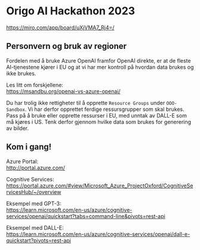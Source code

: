 # Origo AI Hackathon 2023


https://miro.com/app/board/uXjVMA7_Rj4=/


## Personvern og bruk av regioner

Fordelen med å bruke Azure OpenAI framfor OpenAI direkte, er at de fleste AI-tjenestene kjører i EU og at vi har mer kontroll på hvordan data brukes og ikke brukes. 

Les litt om forskjellene:\
https://msandbu.org/openai-vs-azure-openai/

Du har trolig ikke rettigheter til å opprette `Resource Groups` under `OOO-Sandbox`. Vi har derfor opprettet ferdige ressursgrupper som skal brukes. Pass på å bruke eller opprette ressurser i EU, med unntak av DALL-E som må kjøres i US. Tenk derfor gjennom hvilke data som brukes for generering av bilder.

## Kom i gang!

Azure Portal:\
http://portal.azure.com/

Cognitive Services:\
https://portal.azure.com/#view/Microsoft_Azure_ProjectOxford/CognitiveServicesHub/~/overview

Eksempel med GPT-3:\
https://learn.microsoft.com/en-us/azure/cognitive-services/openai/quickstart?tabs=command-line&pivots=rest-api

Eksempel med DALL-E:\
https://learn.microsoft.com/en-us/azure/cognitive-services/openai/dall-e-quickstart?pivots=rest-api
